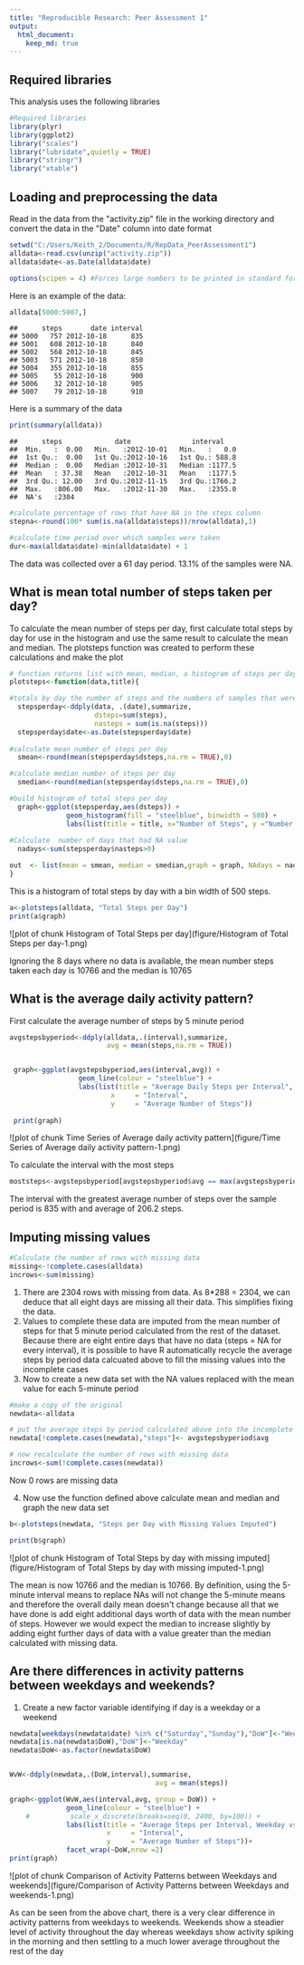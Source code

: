 ```yaml
---
title: "Reproducible Research: Peer Assessment 1"
output: 
  html_document:
    keep_md: true  
---
```



## Required libraries
This analysis uses the following libraries

```r
#Required libraries
library(plyr)
library(ggplot2)
library("scales")
library("lubridate",quietly = TRUE)
library("stringr")
library("xtable")
```

## Loading and preprocessing the data
Read in the data from the "activity.zip" file in the working directory and convert the data in the "Date"  column into date format

```r
setwd("C:/Users/Keith_2/Documents/R/RepData_PeerAssessment1")
alldata<-read.csv(unzip("activity.zip")) 
alldata$date<-as.Date(alldata$date)

options(scipen = 4) #Forces large numbers to be printed in standard form by knitR
```
Here is an example of the data:

```r
alldata[5000:5007,]
```

```
##      steps       date interval
## 5000   757 2012-10-18      835
## 5001   608 2012-10-18      840
## 5002   568 2012-10-18      845
## 5003   571 2012-10-18      850
## 5004   355 2012-10-18      855
## 5005    55 2012-10-18      900
## 5006    32 2012-10-18      905
## 5007    79 2012-10-18      910
```

Here is a summary of the data

```r
print(summary(alldata))
```

```
##      steps             date               interval     
##  Min.   :  0.00   Min.   :2012-10-01   Min.   :   0.0  
##  1st Qu.:  0.00   1st Qu.:2012-10-16   1st Qu.: 588.8  
##  Median :  0.00   Median :2012-10-31   Median :1177.5  
##  Mean   : 37.38   Mean   :2012-10-31   Mean   :1177.5  
##  3rd Qu.: 12.00   3rd Qu.:2012-11-15   3rd Qu.:1766.2  
##  Max.   :806.00   Max.   :2012-11-30   Max.   :2355.0  
##  NA's   :2304
```

```r
#calculate percentage of rows that have NA in the steps column
stepna<-round(100* sum(is.na(alldata$steps))/nrow(alldata),1)

#calculate time period over which samples were taken
dur<-max(alldata$date)-min(alldata$date) + 1
```

The data was collected over a 61 day period. 13.1% of the samples were NA.

## What is mean total number of steps taken per day?

To calculate the mean number of steps per day, first calculate total steps by day for use in the histogram and use the same result to calculate the mean and median.  The plotsteps function was created to perform these calculations and make the plot


```r
# function returns list with mean, median, a histogram of steps per day and a count of the number of days with missing data
plotsteps<-function(data,title){

#totals by day the number of steps and the numbers of samples that were NA
  stepsperday<-ddply(data, .(date),summarize, 
                     dsteps=sum(steps),
                     nasteps = sum(is.na(steps)))
  stepsperday$date<-as.Date(stepsperday$date)  
  
#calculate mean number of steps per day
  smean<-round(mean(stepsperday$dsteps,na.rm = TRUE),0)

#calculate median number of steps per day
  smedian<-round(median(stepsperday$dsteps,na.rm = TRUE),0)

#build histogram of total steps per day 
  graph<-ggplot(stepsperday,aes(dsteps)) +
              geom_histogram(fill = "steelblue", binwidth = 500) + 
              labs(list(title = title, x="Number of Steps", y ="Number of Days"))
  
#Calculate  number of days that had NA value
  nadays<-sum(stepsperday$nasteps>0)              

out  <- list(mean = smean, median = smedian,graph = graph, NAdays = nadays)
}
```

This is a histogram of total steps by day with a bin width of 500 steps.   

```r
a<-plotsteps(alldata, "Total Steps per Day")
print(a$graph)
```

![plot of chunk Histogram of Total Steps per day](figure/Histogram of Total Steps per day-1.png) 

Ignoring the 8 days where no data is available, the mean number steps taken each day is 10766 and the median is 10765

## What is the average daily activity pattern?
First calculate the average number of steps by 5 minute period

```r
avgstepsbyperiod<-ddply(alldata,.(interval),summarize,
                        avg = mean(steps,na.rm = TRUE))


 graph<-ggplot(avgstepsbyperiod,aes(interval,avg)) +
                 geom_line(colour = "steelblue") + 
                 labs(list(title = "Average Daily Steps per Interval", 
                         x     = "Interval", 
                         y     = "Average Number of Steps"))
                
 print(graph)
```

![plot of chunk Time Series of Average daily activity pattern](figure/Time Series of Average daily activity pattern-1.png) 

To calculate the interval with the most steps

```r
moststeps<-avgstepsbyperiod[avgstepsbyperiod$avg == max(avgstepsbyperiod$avg),]
```

The interval with the greatest average number of steps over the sample period is 835 with and average of 206.2 steps.  

## Imputing missing values


```r
#Calculate the number of rows with missing data
missing<-!complete.cases(alldata)
incrows<-sum(missing)
```


1. There are 2304 rows with missing from  data.  As 8*288 = 2304, we can deduce that all eight days are missing all their data.  This simplifies fixing the data.
2. Values to complete these data are imputed from the mean number of steps for that 5 minute period calculated from the rest of the dataset.  Because there are eight entire days that have no data (steps = NA for every interval), it is possible to have R automatically recycle the average steps by period data calcuated above to fill the missing values into the incomplete cases
3. Now to create a new data set with the NA values replaced with the mean value for each 5-minute period

```r
#make a copy of the original
newdata<-alldata

# put the average steps by period calculated above into the incomplete cases.  R will automatically recycle the data so that all eight days are updated
newdata[!complete.cases(newdata),"steps"]<- avgstepsbyperiod$avg

# now recalculate the number of rows with missing data
incrows<-sum(!complete.cases(newdata))
```

  Now 0 rows are missing data

4. Now use the function defined above calculate mean and median and graph the new data set

```r
b<-plotsteps(newdata, "Steps per Day with Missing Values Imputed")

print(b$graph)
```

![plot of chunk Histogram of Total Steps by  day with missing  imputed](figure/Histogram of Total Steps by  day with missing  imputed-1.png) 

The mean is now 10766 and the median is 10766.  By definition, using the 5-minute interval means to replace NAs will not change the 5-minute means and therefore the overall daily mean doesn't change because all that we have done is add eight additional days worth of data with the mean number of steps.  However we would expect the median to increase slightly by adding eight further days of data with a value greater than the median calculated with missing data. 

## Are there differences in activity patterns between weekdays and weekends?

1. Create a new factor variable identifying if day is a weekday or a weekend

```r
newdata[weekdays(newdata$date) %in% c("Saturday","Sunday"),"DoW"]<-"Weekend"
newdata[is.na(newdata$DoW),"DoW"]<-"Weekday"
newdata$DoW<-as.factor(newdata$DoW)


WvW<-ddply(newdata,.(DoW,interval),summarise,
                                    avg = mean(steps))
```

```r
graph<-ggplot(WvW,aes(interval,avg, group = DoW)) +
              geom_line(colour = "steelblue") + 
    #          scale_x_discrete(breaks=seq(0, 2400, by=100)) +
              labs(list(title = "Average Steps per Interval, Weekday vs Weekend", 
                        x     = "Interval", 
                        y     = "Average Number of Steps"))+
              facet_wrap(~DoW,nrow =2)
print(graph)
```

![plot of chunk Comparison of Activity Patterns between Weekdays and weekends](figure/Comparison of Activity Patterns between Weekdays and weekends-1.png) 

As can be seen from the above chart, there is a very clear difference in activity patterns from weekdays to weekends.  Weekends show a steadier level of activity throughout the day whereas weekdays show activity spiking in the morning and then settling to a much lower average throughout the rest of the day
